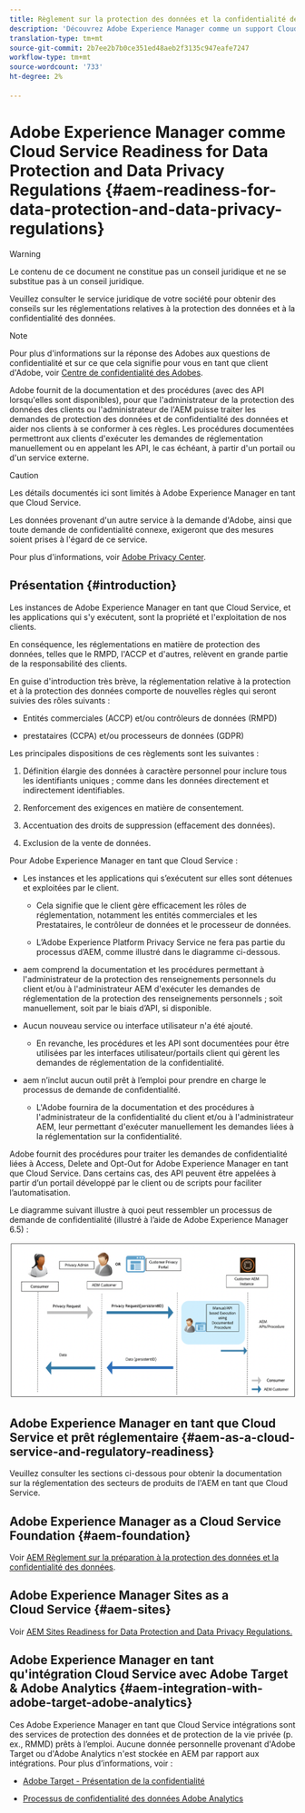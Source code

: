 ```yaml
---
title: Règlement sur la protection des données et la confidentialité des données - Adobe Experience Manager en tant que Cloud Service prêt
description: 'Découvrez Adobe Experience Manager comme un support Cloud Service pour les différentes réglementations sur la protection des données et la confidentialité des données ; y compris le règlement général de l''UE sur la protection des données (RGPD), la loi sur la protection des renseignements personnels des consommateurs de Californie et la façon de se conformer lors de la mise en oeuvre d''une nouvelle AEM en tant que projet Cloud Service. '
translation-type: tm+mt
source-git-commit: 2b7ee2b7b0ce351ed48aeb2f3135c947eafe7247
workflow-type: tm+mt
source-wordcount: '733'
ht-degree: 2%

---
```



# Adobe Experience Manager comme Cloud Service Readiness for Data Protection and Data Privacy Regulations {#aem-readiness-for-data-protection-and-data-privacy-regulations}

>[!WARNING]
>
>Le contenu de ce document ne constitue pas un conseil juridique et ne se substitue pas à un conseil juridique.
>
>Veuillez consulter le service juridique de votre société pour obtenir des conseils sur les réglementations relatives à la protection des données et à la confidentialité des données.

>[!NOTE]
>
>Pour plus d&#39;informations sur la réponse des Adobes aux questions de confidentialité et sur ce que cela signifie pour vous en tant que client d&#39;Adobe, voir [Centre de confidentialité des Adobes](https://www.adobe.com/privacy.html).

Adobe fournit de la documentation et des procédures (avec des API lorsqu&#39;elles sont disponibles), pour que l&#39;administrateur de la protection des données des clients ou l&#39;administrateur de l&#39;AEM puisse traiter les demandes de protection des données et de confidentialité des données et aider nos clients à se conformer à ces règles. Les procédures documentées permettront aux clients d&#39;exécuter les demandes de réglementation manuellement ou en appelant les API, le cas échéant, à partir d&#39;un portail ou d&#39;un service externe.

>[!CAUTION]
>
>Les détails documentés ici sont limités à Adobe Experience Manager en tant que Cloud Service.
>
>Les données provenant d&#39;un autre service à la demande d&#39;Adobe, ainsi que toute demande de confidentialité connexe, exigeront que des mesures soient prises à l&#39;égard de ce service.
>
>Pour plus d&#39;informations, voir [Adobe Privacy Center](https://www.adobe.com/privacy.html).

## Présentation {#introduction}

Les instances de Adobe Experience Manager en tant que Cloud Service, et les applications qui s&#39;y exécutent, sont la propriété et l&#39;exploitation de nos clients.

En conséquence, les réglementations en matière de protection des données, telles que le RMPD, l&#39;ACCP et d&#39;autres, relèvent en grande partie de la responsabilité des clients.

En guise d&#39;introduction très brève, la réglementation relative à la protection et à la protection des données comporte de nouvelles règles qui seront suivies des rôles suivants :

* Entités commerciales (ACCP) et/ou contrôleurs de données (RMPD)

* prestataires (CCPA) et/ou processeurs de données (GDPR)

Les principales dispositions de ces règlements sont les suivantes :

1. Définition élargie des données à caractère personnel pour inclure tous les identifiants uniques ; comme dans les données directement et indirectement identifiables.

2. Renforcement des exigences en matière de consentement.

3. Accentuation des droits de suppression (effacement des données).

4. Exclusion de la vente de données.

Pour Adobe Experience Manager en tant que Cloud Service :

* Les instances et les applications qui s’exécutent sur elles sont détenues et exploitées par le client.

   * Cela signifie que le client gère efficacement les rôles de réglementation, notamment les entités commerciales et les Prestataires, le contrôleur de données et le processeur de données.

   * L’Adobe Experience Platform Privacy Service ne fera pas partie du processus d’AEM, comme illustré dans le diagramme ci-dessous.

* aem comprend la documentation et les procédures permettant à l&#39;administrateur de la protection des renseignements personnels du client et/ou à l&#39;administrateur AEM d&#39;exécuter les demandes de réglementation de la protection des renseignements personnels ; soit manuellement, soit par le biais d’API, si disponible.

* Aucun nouveau service ou interface utilisateur n&#39;a été ajouté.

   * En revanche, les procédures et les API sont documentées pour être utilisées par les interfaces utilisateur/portails client qui gèrent les demandes de réglementation de la confidentialité.

* aem n’inclut aucun outil prêt à l’emploi pour prendre en charge le processus de demande de confidentialité.

   * L&#39;Adobe fournira de la documentation et des procédures à l&#39;administrateur de la confidentialité du client et/ou à l&#39;administrateur AEM, leur permettant d&#39;exécuter manuellement les demandes liées à la réglementation sur la confidentialité.

Adobe fournit des procédures pour traiter les demandes de confidentialité liées à Access, Delete and Opt-Out for Adobe Experience Manager en tant que Cloud Service. Dans certains cas, des API peuvent être appelées à partir d’un portail développé par le client ou de scripts pour faciliter l’automatisation.

Le diagramme suivant illustre à quoi peut ressembler un processus de demande de confidentialité (illustré à l’aide de Adobe Experience Manager 6.5) :

![Protection des données et confidentialité](assets/data-protection-and-privacy-01.png)

## Adobe Experience Manager en tant que Cloud Service et prêt réglementaire {#aem-as-a-cloud-service-and-regulatory-readiness}

Veuillez consulter les sections ci-dessous pour obtenir la documentation sur la réglementation des secteurs de produits de l&#39;AEM en tant que Cloud Service.

## Adobe Experience Manager as a Cloud Service Foundation {#aem-foundation}

Voir [AEM Règlement sur la préparation à la protection des données et la confidentialité des données](/help/onboarding/data-privacy-and-protection-readiness/foundation-readiness.md).

## Adobe Experience Manager Sites as a Cloud Service {#aem-sites}

Voir [AEM Sites Readiness for Data Protection and Data Privacy Regulations.](/help/onboarding/data-privacy-and-protection-readiness/sites-readiness.md)

## Adobe Experience Manager en tant qu&#39;intégration Cloud Service avec Adobe Target &amp; Adobe Analytics {#aem-integration-with-adobe-target-adobe-analytics}

Ces Adobe Experience Manager en tant que Cloud Service intégrations sont des services de protection des données et de protection de la vie privée (p. ex., RMMD) prêts à l’emploi. Aucune donnée personnelle provenant d&#39;Adobe Target ou d&#39;Adobe Analytics n&#39;est stockée en AEM par rapport aux intégrations.
Pour plus d’informations, voir :

* [Adobe Target - Présentation de la confidentialité](https://docs.adobe.com/content/help/en/target/using/implement-target/before-implement/privacy/privacy.html)

* [Processus de confidentialité des données Adobe Analytics](https://docs.adobe.com/content/help/en/analytics/admin/data-governance/an-gdpr-workflow.html)
